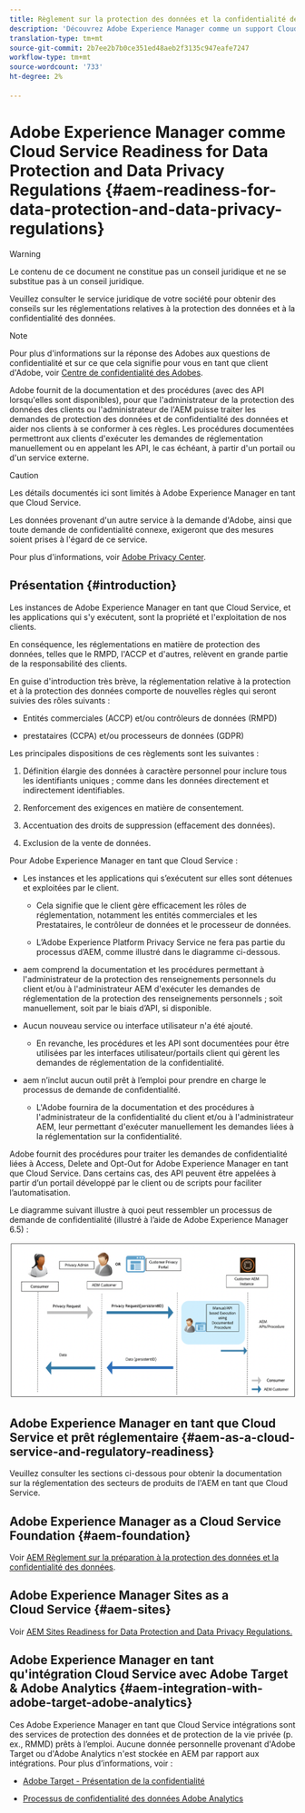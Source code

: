 ```yaml
---
title: Règlement sur la protection des données et la confidentialité des données - Adobe Experience Manager en tant que Cloud Service prêt
description: 'Découvrez Adobe Experience Manager comme un support Cloud Service pour les différentes réglementations sur la protection des données et la confidentialité des données ; y compris le règlement général de l''UE sur la protection des données (RGPD), la loi sur la protection des renseignements personnels des consommateurs de Californie et la façon de se conformer lors de la mise en oeuvre d''une nouvelle AEM en tant que projet Cloud Service. '
translation-type: tm+mt
source-git-commit: 2b7ee2b7b0ce351ed48aeb2f3135c947eafe7247
workflow-type: tm+mt
source-wordcount: '733'
ht-degree: 2%

---
```



# Adobe Experience Manager comme Cloud Service Readiness for Data Protection and Data Privacy Regulations {#aem-readiness-for-data-protection-and-data-privacy-regulations}

>[!WARNING]
>
>Le contenu de ce document ne constitue pas un conseil juridique et ne se substitue pas à un conseil juridique.
>
>Veuillez consulter le service juridique de votre société pour obtenir des conseils sur les réglementations relatives à la protection des données et à la confidentialité des données.

>[!NOTE]
>
>Pour plus d&#39;informations sur la réponse des Adobes aux questions de confidentialité et sur ce que cela signifie pour vous en tant que client d&#39;Adobe, voir [Centre de confidentialité des Adobes](https://www.adobe.com/privacy.html).

Adobe fournit de la documentation et des procédures (avec des API lorsqu&#39;elles sont disponibles), pour que l&#39;administrateur de la protection des données des clients ou l&#39;administrateur de l&#39;AEM puisse traiter les demandes de protection des données et de confidentialité des données et aider nos clients à se conformer à ces règles. Les procédures documentées permettront aux clients d&#39;exécuter les demandes de réglementation manuellement ou en appelant les API, le cas échéant, à partir d&#39;un portail ou d&#39;un service externe.

>[!CAUTION]
>
>Les détails documentés ici sont limités à Adobe Experience Manager en tant que Cloud Service.
>
>Les données provenant d&#39;un autre service à la demande d&#39;Adobe, ainsi que toute demande de confidentialité connexe, exigeront que des mesures soient prises à l&#39;égard de ce service.
>
>Pour plus d&#39;informations, voir [Adobe Privacy Center](https://www.adobe.com/privacy.html).

## Présentation {#introduction}

Les instances de Adobe Experience Manager en tant que Cloud Service, et les applications qui s&#39;y exécutent, sont la propriété et l&#39;exploitation de nos clients.

En conséquence, les réglementations en matière de protection des données, telles que le RMPD, l&#39;ACCP et d&#39;autres, relèvent en grande partie de la responsabilité des clients.

En guise d&#39;introduction très brève, la réglementation relative à la protection et à la protection des données comporte de nouvelles règles qui seront suivies des rôles suivants :

* Entités commerciales (ACCP) et/ou contrôleurs de données (RMPD)

* prestataires (CCPA) et/ou processeurs de données (GDPR)

Les principales dispositions de ces règlements sont les suivantes :

1. Définition élargie des données à caractère personnel pour inclure tous les identifiants uniques ; comme dans les données directement et indirectement identifiables.

2. Renforcement des exigences en matière de consentement.

3. Accentuation des droits de suppression (effacement des données).

4. Exclusion de la vente de données.

Pour Adobe Experience Manager en tant que Cloud Service :

* Les instances et les applications qui s’exécutent sur elles sont détenues et exploitées par le client.

   * Cela signifie que le client gère efficacement les rôles de réglementation, notamment les entités commerciales et les Prestataires, le contrôleur de données et le processeur de données.

   * L’Adobe Experience Platform Privacy Service ne fera pas partie du processus d’AEM, comme illustré dans le diagramme ci-dessous.

* aem comprend la documentation et les procédures permettant à l&#39;administrateur de la protection des renseignements personnels du client et/ou à l&#39;administrateur AEM d&#39;exécuter les demandes de réglementation de la protection des renseignements personnels ; soit manuellement, soit par le biais d’API, si disponible.

* Aucun nouveau service ou interface utilisateur n&#39;a été ajouté.

   * En revanche, les procédures et les API sont documentées pour être utilisées par les interfaces utilisateur/portails client qui gèrent les demandes de réglementation de la confidentialité.

* aem n’inclut aucun outil prêt à l’emploi pour prendre en charge le processus de demande de confidentialité.

   * L&#39;Adobe fournira de la documentation et des procédures à l&#39;administrateur de la confidentialité du client et/ou à l&#39;administrateur AEM, leur permettant d&#39;exécuter manuellement les demandes liées à la réglementation sur la confidentialité.

Adobe fournit des procédures pour traiter les demandes de confidentialité liées à Access, Delete and Opt-Out for Adobe Experience Manager en tant que Cloud Service. Dans certains cas, des API peuvent être appelées à partir d’un portail développé par le client ou de scripts pour faciliter l’automatisation.

Le diagramme suivant illustre à quoi peut ressembler un processus de demande de confidentialité (illustré à l’aide de Adobe Experience Manager 6.5) :

![Protection des données et confidentialité](assets/data-protection-and-privacy-01.png)

## Adobe Experience Manager en tant que Cloud Service et prêt réglementaire {#aem-as-a-cloud-service-and-regulatory-readiness}

Veuillez consulter les sections ci-dessous pour obtenir la documentation sur la réglementation des secteurs de produits de l&#39;AEM en tant que Cloud Service.

## Adobe Experience Manager as a Cloud Service Foundation {#aem-foundation}

Voir [AEM Règlement sur la préparation à la protection des données et la confidentialité des données](/help/onboarding/data-privacy-and-protection-readiness/foundation-readiness.md).

## Adobe Experience Manager Sites as a Cloud Service {#aem-sites}

Voir [AEM Sites Readiness for Data Protection and Data Privacy Regulations.](/help/onboarding/data-privacy-and-protection-readiness/sites-readiness.md)

## Adobe Experience Manager en tant qu&#39;intégration Cloud Service avec Adobe Target &amp; Adobe Analytics {#aem-integration-with-adobe-target-adobe-analytics}

Ces Adobe Experience Manager en tant que Cloud Service intégrations sont des services de protection des données et de protection de la vie privée (p. ex., RMMD) prêts à l’emploi. Aucune donnée personnelle provenant d&#39;Adobe Target ou d&#39;Adobe Analytics n&#39;est stockée en AEM par rapport aux intégrations.
Pour plus d’informations, voir :

* [Adobe Target - Présentation de la confidentialité](https://docs.adobe.com/content/help/en/target/using/implement-target/before-implement/privacy/privacy.html)

* [Processus de confidentialité des données Adobe Analytics](https://docs.adobe.com/content/help/en/analytics/admin/data-governance/an-gdpr-workflow.html)
